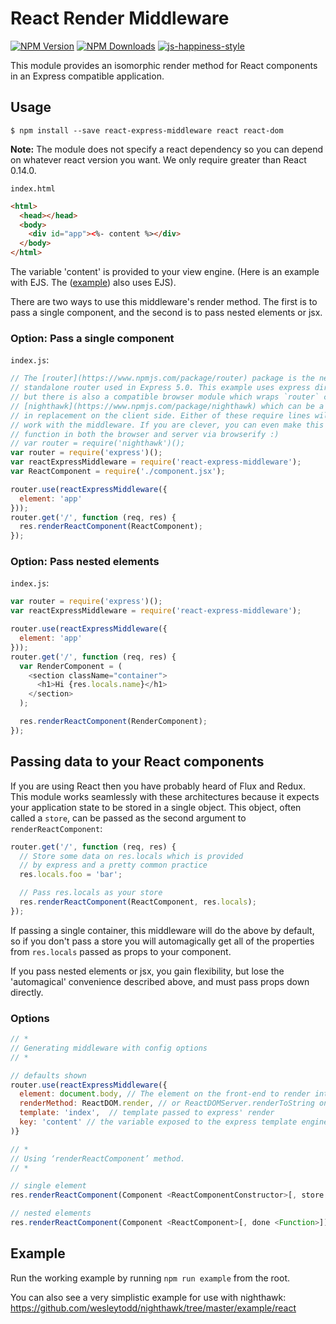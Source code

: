 # React Render Middleware

[![NPM Version][npm-image]][npm-url]
[![NPM Downloads][downloads-image]][downloads-url]
[![js-happiness-style](https://img.shields.io/badge/code%20style-happiness-brightgreen.svg)](https://github.com/JedWatson/happiness)

This module provides an isomorphic render method for React components in an Express compatible application.

## Usage

```
$ npm install --save react-express-middleware react react-dom
```

**Note:** The module does not specify a react dependency so you can depend on whatever react version you want.  We only require greater than React 0.14.0.

`index.html`
```html
<html>
  <head></head>
  <body>
    <div id="app"><%- content %></div>
  </body>
</html>
```

The variable 'content' is provided to your view engine. (Here is an example with EJS. The ([example](example/)) also uses EJS).

There are two ways to use this middleware's render method. The first is to pass a single component, and the second is to pass nested elements or jsx.

### Option: Pass a single component

`index.js`:

```javascript
// The [router](https://www.npmjs.com/package/router) package is the new
// standalone router used in Express 5.0. This example uses express directly,
// but there is also a compatible browser module which wraps `router` called
// [nighthawk](https://www.npmjs.com/package/nighthawk) which can be a drop
// in replacement on the client side. Either of these require lines will
// work with the middleware. If you are clever, you can even make this example
// function in both the browser and server via browserify :)
// var router = require('nighthawk')();
var router = require('express')();
var reactExpressMiddleware = require('react-express-middleware');
var ReactComponent = require('./component.jsx');

router.use(reactExpressMiddleware({
  element: 'app'
}));
router.get('/', function (req, res) {
  res.renderReactComponent(ReactComponent);
});
```

### Option: Pass nested elements

`index.js`:

```javascript
var router = require('express')();
var reactExpressMiddleware = require('react-express-middleware');

router.use(reactExpressMiddleware({
  element: 'app'
}));
router.get('/', function (req, res) {
  var RenderComponent = (
    <section className="container">
      <h1>Hi {res.locals.name}</h1>
    </section>
  );

  res.renderReactComponent(RenderComponent);
});
```

## Passing data to your React components

If you are using React then you have probably heard of Flux and Redux.  This module works seamlessly with these architectures because it expects your application state to be stored in a single object.  This object, often called a `store`, can be passed as the second argument to `renderReactComponent`:

```javascript
router.get('/', function (req, res) {
  // Store some data on res.locals which is provided
  // by express and a pretty common practice
  res.locals.foo = 'bar';

  // Pass res.locals as your store
  res.renderReactComponent(ReactComponent, res.locals);
});
```

If passing a single container, this middleware will do the above by default, so if you don't pass a store you will automagically get all of the properties from `res.locals` passed as props to your component.

If you pass nested elements or jsx, you gain flexibility, but lose the 'automagical' convenience described above, and must pass props down directly.

### Options

```javascript
// *
// Generating middleware with config options
// *

// defaults shown
router.use(reactExpressMiddleware({
  element: document.body, // The element on the front-end to render into, can be a selector (string)
  renderMethod: ReactDOM.render, // or ReactDOMServer.renderToString on the server
  template: 'index',  // template passed to express' render
  key: 'content' // the variable exposed to the express template engine with the rendered html string
)}

// *
// Using ‘renderReactComponent’ method.
// *

// single element
res.renderReactComponent(Component <ReactComponentConstructor>[, store <Object>[, done <Function>]])

// nested elements
res.renderReactComponent(Component <ReactComponent>[, done <Function>])
```

## Example

Run the working example by running `npm run example` from the root.

You can also see a very simplistic example for use with nighthawk: https://github.com/wesleytodd/nighthawk/tree/master/example/react

[npm-image]: https://img.shields.io/npm/v/react-express-middleware.svg
[npm-url]: https://npmjs.org/package/react-express-middleware
[downloads-image]: https://img.shields.io/npm/dm/react-express-middleware.svg
[downloads-url]: https://npmjs.org/package/react-express-middleware
